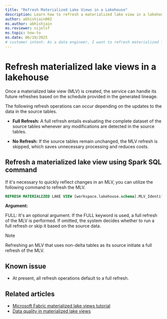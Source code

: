 ```yaml
---
title: "Refresh Materialized Lake Views in a Lakehouse"
description: Learn how to refresh a materialized lake view in a lakehouse in Microsoft Fabric.
author: abhishjain002 
ms.author: abhishjain 
ms.reviewer: nijelsf
ms.topic: how-to
ms.date: 06/19/2025
# customer intent: As a data engineer, I want to refresh materialized lake views in lakehouse so that I can ensure the data is up-to-date and optimize query performance.
---
```


# Refresh materialized lake views in a lakehouse

Once a materialized lake view (MLV) is created, the service can handle its future refreshes based on the schedule provided in the generated lineage.  

The following refresh operations can occur depending on the updates to the data in the source tables.

* **Full Refresh:** A full refresh entails evaluating the complete dataset of the source tables whenever any modifications are detected in the source tables.

* **No Refresh:** If the source tables remain unchanged, the MLV refresh is skipped, which saves unnecessary processing and reduces costs.

## Refresh a materialized lake view using Spark SQL command

If it's necessary to quickly reflect changes in an MLV, you can utilize the following command to refresh the MLV.

```sql
REFRESH MATERIALIZED LAKE VIEW [workspace.lakehouse.schema].MLV_Identifier [FULL]
```

**Argument:**

FULL: It's an optional argument. If the FULL keyword is used, a full refresh of the MLV is performed. If omitted, the system decides whether to run a full refresh or skip it based on the source data.

> [!NOTE]
> Refreshing an MLV that uses non-delta tables as its source initiate a full refresh of the MLV.

## Known issue

* At present, all refresh operations default to a full refresh.

## Related articles

* [Microsoft Fabric materialized lake views tutorial](./tutorial.md)
* [Data quality in materialized lake views](./data-quality.md)
